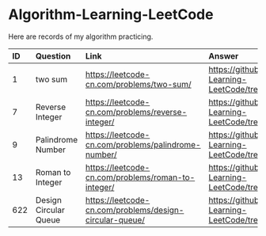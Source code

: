 # Algorithm-Learning-LeetCode
Here are records of my algorithm practicing.

|ID|Question|Link|Answer|Date|
|:--|:--|:--|:--|:--|
|1|two sum|https://leetcode-cn.com/problems/two-sum/|https://github.com/VincentMLiu/Algorithm-Learning-LeetCode/tree/master/src/com/xixi/easy/id0001|2019.07.03|
|7|Reverse Integer|https://leetcode-cn.com/problems/reverse-integer/|https://github.com/VincentMLiu/Algorithm-Learning-LeetCode/tree/master/src/com/xixi/easy/id0007|2019.07.15|
|9|Palindrome Number|https://leetcode-cn.com/problems/palindrome-number/|https://github.com/VincentMLiu/Algorithm-Learning-LeetCode/tree/master/src/com/xixi/easy/id0009|2019.07.18|
|13|Roman to Integer|https://leetcode-cn.com/problems/roman-to-integer/|https://github.com/VincentMLiu/Algorithm-Learning-LeetCode/tree/master/src/com/xixi/easy/id0013|2019.07.24|
|622|Design Circular Queue|https://leetcode-cn.com/problems/design-circular-queue/|https://github.com/VincentMLiu/Algorithm-Learning-LeetCode/tree/master/src/com/xixi/medium/id0622|2019.07.10|

